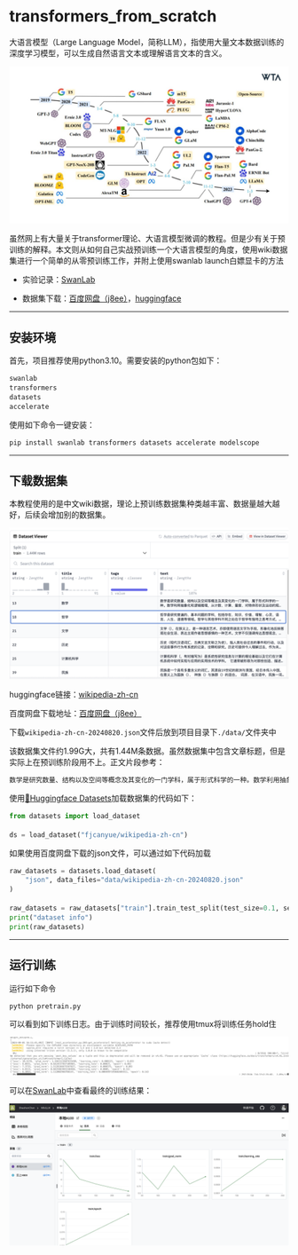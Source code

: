 # transformers_from_scratch

大语言模型（Large Language Model，简称LLM），指使用大量文本数据训练的深度学习模型，可以生成自然语言文本或理解语言文本的含义。

![llm](./images/llm.png)

虽然网上有大量关于transformer理论、大语言模型微调的教程。但是少有关于预训练的解释。本文则从如何自己实战预训练一个大语言模型的角度，使用wiki数据集进行一个简单的从零预训练工作，并附上使用swanlab launch白嫖显卡的方法

* 实验记录：[SwanLab](https://swanlab.cn/@ShaohonChen/WikiLLM/overview)

* 数据集下载：[百度网盘（j8ee）](https://pan.baidu.com/s/1p5F52bRlnpSY7F78q0hz7A?pwd=j8ee)，[huggingface](https://huggingface.co/datasets/fjcanyue/wikipedia-zh-cn)

---

## 安装环境

首先，项目推荐使用python3.10。需要安装的python包如下：

```txt
swanlab
transformers
datasets
accelerate
```

使用如下命令一键安装：

```bash
pip install swanlab transformers datasets accelerate modelscope
```

---

## 下载数据集

本教程使用的是中文wiki数据，理论上预训练数据集种类越丰富、数据量越大越好，后续会增加别的数据集。

![dataset](./images/dataset.png)

huggingface链接：[wikipedia-zh-cn](https://huggingface.co/datasets/fjcanyue/wikipedia-zh-cn)

百度网盘下载地址：[百度网盘（j8ee）](https://pan.baidu.com/s/1p5F52bRlnpSY7F78q0hz7A?pwd=j8ee)

下载`wikipedia-zh-cn-20240820.json`文件后放到项目目录下`./data/`文件夹中

该数据集文件约1.99G大，共有1.44M条数据。虽然数据集中包含文章标题，但是实际上在预训练阶段用不上。正文片段参考：

```txt
数学是研究数量、结构以及空间等概念及其变化的一门学科，属于形式科学的一种。数学利用抽象化和逻辑推理，从计数、计算、量度、对物体形状及运动的观察发展而成。数学家们拓展这些概念...
```

使用[🤗Huggingface Datasets](https://huggingface.co/docs/datasets/index)加载数据集的代码如下：

```python
from datasets import load_dataset

ds = load_dataset("fjcanyue/wikipedia-zh-cn")
```

如果使用百度网盘下载的json文件，可以通过如下代码加载

```python
raw_datasets = datasets.load_dataset(
    "json", data_files="data/wikipedia-zh-cn-20240820.json"
)

raw_datasets = raw_datasets["train"].train_test_split(test_size=0.1, seed=2333)
print("dataset info")
print(raw_datasets)
```

---

## 运行训练

运行如下命令

```
python pretrain.py
```

可以看到如下训练日志。由于训练时间较长，推荐使用tmux将训练任务hold住

![terminal](./images/terminal.png)

可以在[SwanLab](https://swanlab.cn)中查看最终的训练结果：

![log](./images/log.png)
